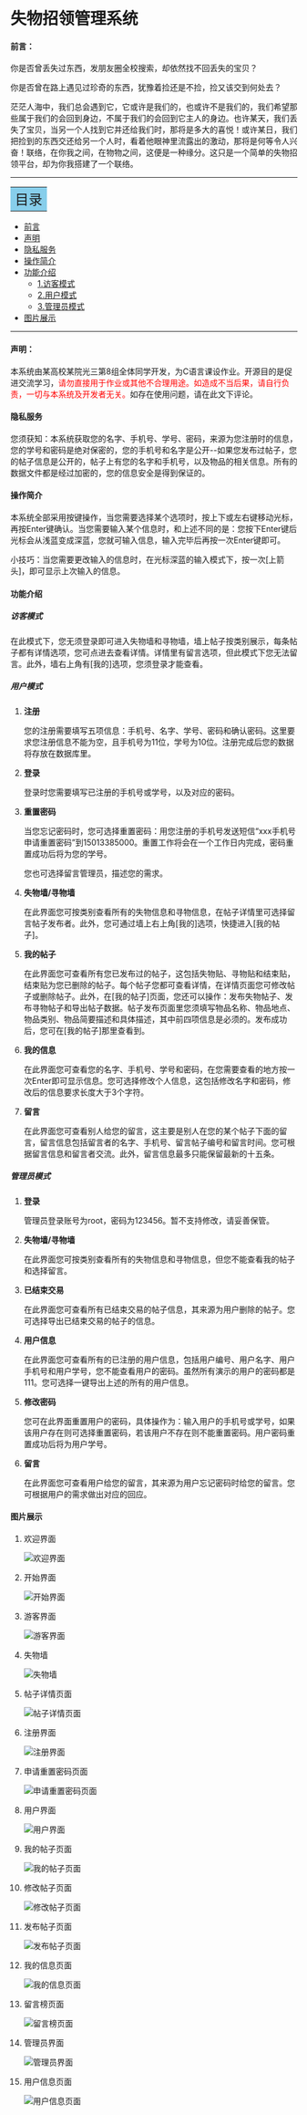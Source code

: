 # 失物招领管理系统


#### 前言：   

你是否曾丢失过东西，发朋友圈全校搜索，却依然找不回丢失的宝贝？

你是否曾在路上遇见过珍奇的东西，犹豫着捡还是不捡，捡又该交到何处去？

茫茫人海中，我们总会遇到它，它或许是我们的，也或许不是我们的，我们希望那些属于我们的会回到身边，不属于我们的会回到它主人的身边。也许某天，我们丢失了宝贝，当另一个人找到它并还给我们时，那将是多大的喜悦！或许某日，我们把捡到的东西交还给另一个人时，看着他眼神里流露出的激动，那将是何等令人兴奋！联络，在你我之间，在物物之间，这便是一种缘分。这只是一个简单的失物招领平台，却为你我搭建了一个联络。



------



<table><tr><td bgcolor=skyblue>
    <font face="黑体" size=5>目录</font>
    </td></tr></table>

- [前言](#前言)
- [声明](#声明)
- [隐私服务](#隐私服务)
- [操作简介](#操作简介)
- [功能介绍](#功能介绍)
  - [1.访客模式](#访客模式)
  - [2.用户模式](#用户模式)
  - [3.管理员模式](#管理员模式)
- [图片展示](#图片展示)



-----



#### 声明：   

​		本系统由某高校某院光三第8组全体同学开发，为C语言课设作业。开源目的是促进交流学习，<font color=red>请勿直接用于作业或其他不合理用途。如造成不当后果，请自行负责，一切与本系统及开发者无关。</font>如存在使用问题，请在此文下评论。



#### 隐私服务

您须获知：本系统获取您的名字、手机号、学号、密码，来源为您注册时的信息，您的学号和密码是绝对保密的，您的手机号和名字是公开--如果您发布过帖子，您的帖子信息是公开的，帖子上有您的名字和手机号，以及物品的相关信息。所有的数据文件都是经过加密的，您的信息安全是得到保证的。



#### 操作简介

本系统全部采用按键操作，当您需要选择某个选项时，按上下或左右键移动光标，再按Enter键确认。当您需要输入某个信息时，和上述不同的是：您按下Enter键后光标会从浅蓝变成深蓝，您就可输入信息，输入完毕后再按一次Enter键即可。

小技巧：当您需要更改输入的信息时，在光标深蓝的输入模式下，按一次[上箭头]，即可显示上次输入的信息。



#### 功能介绍

#####   访客模式

在此模式下，您无须登录即可进入失物墙和寻物墙，墙上帖子按类别展示，每条帖子都有详情选项，您可点进去查看详情。详情里有留言选项，但此模式下您无法留言。此外，墙右上角有[我的]选项，您须登录才能查看。



#####   用户模式

1. **注册**

   您的注册需要填写五项信息：手机号、名字、学号、密码和确认密码。这里要求您注册信息不能为空，且手机号为11位，学号为10位。注册完成后您的数据将存放在数据库里。

   

2. **登录**

   登录时您需要填写已注册的手机号或学号，以及对应的密码。

   

3. **重置密码**

   当您忘记密码时，您可选择重置密码：用您注册的手机号发送短信“xxx手机号申请重置密码”到15013385000。重置工作将会在一个工作日内完成，密码重置成功后将为您的学号。

   您也可选择留言管理员，描述您的需求。

   

4. **失物墙/寻物墙**

   在此界面您可按类别查看所有的失物信息和寻物信息，在帖子详情里可选择留言帖子发布者。此外，您可通过墙上右上角[我的]选项，快捷进入[我的帖子]。

   

5. **我的帖子**

   在此界面您可查看所有您已发布过的帖子，这包括失物贴、寻物贴和结束贴，结束贴为您已删除的帖子。每个帖子您都可查看详情，在详情页面您可修改帖子或删除帖子。此外，在[我的帖子]页面，您还可以操作：发布失物帖子、发布寻物帖子和导出帖子数据。帖子发布页面里您须填写物品名称、物品地点、物品类别、物品简要描述和具体描述，其中前四项信息是必须的。发布成功后，您可在[我的帖子]那里查看到。

   

6. **我的信息**

   在此界面您可查看您的名字、手机号、学号和密码，在您需要查看的地方按一次Enter即可显示信息。您可选择修改个人信息，这包括修改名字和密码，修改后的信息要求长度大于3个字符。

   

7. **留言**

   在此界面您可查看别人给您的留言，这主要是别人在您的某个帖子下面的留言，留言信息包括留言者的名字、手机号、留言帖子编号和留言时间。您可根据留言信息和留言者交流。此外，留言信息最多只能保留最新的十五条。



#####   管理员模式

1. **登录**

   管理员登录账号为root，密码为123456。暂不支持修改，请妥善保管。

   

2. **失物墙/寻物墙**

   在此界面您可按类别查看所有的失物信息和寻物信息，但您不能查看我的帖子和选择留言。

   

3. **已结束交易**

   在此界面您可查看所有已结束交易的帖子信息，其来源为用户删除的帖子。您可选择导出已结束交易的帖子的信息。

   

4. **用户信息**

   在此界面您可查看所有的已注册的用户信息，包括用户编号、用户名字、用户手机号和用户学号，您不能查看用户的密码。虽然所有演示的用户的密码都是111。您可选择一键导出上述的所有的用户信息。

   

5. **修改密码**

   您可在此界面重置用户的密码，具体操作为：输入用户的手机号或学号，如果该用户存在则可选择重置密码，若该用户不存在则不能重置密码。用户密码重置成功后将为用户学号。

   

6. **留言**

   在此界面您可查看用户给您的留言，其来源为用户忘记密码时给您的留言。您可根据用户的需求做出对应的回应。



#### 图片展示

1. 欢迎界面

   ![欢迎界面](http://tt.jinqisir.com/%E6%AC%A2%E8%BF%8E%E7%95%8C%E9%9D%A2.png)



2. 开始界面

   ![开始界面](http://tt.jinqisir.com/%E5%BC%80%E5%A7%8B%E7%95%8C%E9%9D%A2.png)



3. 游客界面

   ![游客界面](http://tt.jinqisir.com/%E6%B8%B8%E5%AE%A2%E7%95%8C%E9%9D%A2.png)



4. 失物墙

   ![失物墙](http://tt.jinqisir.com/%E5%A4%B1%E7%89%A9%E5%A2%99.png)



5. 帖子详情页面

   ![帖子详情页面](http://tt.jinqisir.com/%E5%B8%96%E5%AD%90%E8%AF%A6%E6%83%85%E9%A1%B5%E9%9D%A2.png)



6. 注册界面

   ![注册界面](http://tt.jinqisir.com/%E6%B3%A8%E5%86%8C%E7%95%8C%E9%9D%A2.png)



7. 申请重置密码页面

   ![申请重置密码页面](http://tt.jinqisir.com/%E7%94%B3%E8%AF%B7%E9%87%8D%E7%BD%AE%E5%AF%86%E7%A0%81%E9%A1%B5%E9%9D%A2.png)



8. 用户界面

   ![用户界面](http://tt.jinqisir.com/%E7%94%A8%E6%88%B7%E7%95%8C%E9%9D%A2.png)



9. 我的帖子页面

   ![我的帖子页面](http://tt.jinqisir.com/%E6%88%91%E7%9A%84%E5%B8%96%E5%AD%90%E9%A1%B5%E9%9D%A2.png)



10. 修改帖子页面

    ![修改帖子页面](http://tt.jinqisir.com/%E4%BF%AE%E6%94%B9%E5%B8%96%E5%AD%90%E9%A1%B5%E9%9D%A2.png)



11. 发布帖子页面

    ![发布帖子页面](http://tt.jinqisir.com/%E5%8F%91%E5%B8%83%E5%A4%B1%E7%89%A9%E5%B8%96%E5%AD%90%E9%A1%B5%E9%9D%A2.png)



12. 我的信息页面

    ![我的信息页面](http://tt.jinqisir.com/%E6%88%91%E7%9A%84%E4%BF%A1%E6%81%AF%E9%A1%B5%E9%9D%A2.png)



13. 留言榜页面

    ![留言榜页面](http://tt.jinqisir.com/%E7%95%99%E8%A8%80%E6%A6%9C%E9%A1%B5%E9%9D%A2.png)



14. 管理员界面

    ![管理员界面](http://tt.jinqisir.com/%E7%AE%A1%E7%90%86%E5%91%98%E7%95%8C%E9%9D%A2.png)



15. 用户信息页面

    ![用户信息页面](http://tt.jinqisir.com/%E7%94%A8%E6%88%B7%E4%BF%A1%E6%81%AF%E9%A1%B5%E9%9D%A2.png)